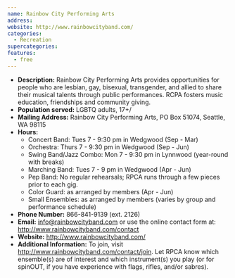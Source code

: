```yaml
---
name: Rainbow City Performing Arts
address:
website: http://www.rainbowcityband.com/
categories:
  - Recreation
supercategories:
features:
  - free
---
```

- **Description:** Rainbow City Performing Arts provides opportunities for people who are lesbian, gay, bisexual, transgender, and allied to share their musical talents through public performances. RCPA fosters music education, friendships and community giving.
- **Population served:** LGBTQ adults, 17+/
- **Mailing Address:** Rainbow City Performing Arts, PO Box 51074, Seattle, WA 98115
- **Hours:**
   - Concert Band: Tues 7 - 9:30 pm in Wedgwood (Sep - Mar)
   - Orchestra: Thurs 7 - 9:30 pm in Wedgwood (Sep - Jun)
   - Swing Band/Jazz Combo: Mon 7 - 9:30 pm in Lynnwood (year-round with breaks)
   - Marching Band: Tues 7 - 9 pm in Wedgwood (Apr - Jun)
   - Pep Band: No regular rehearsals; RPCA runs through a few pieces prior to each gig.
   - Color Guard: as arranged by members (Apr - Jun)
   - Small Ensembles: as arranged by members (varies by group and performance schedule)
- **Phone Number:** 866-841-9139 (ext. 2126)
- **Email:** info@rainbowcityband.com or use the online contact form at: <http://www.rainbowcityband.com/contact>
- **Website:** <http://www.rainbowcityband.com/>
- **Additional Information:** To join, visit <http://www.rainbowcityband.com/contact/join>. Let RPCA know which ensemble(s) are of interest and which instrument(s) you play (or for spinOUT, if you have experience with flags, rifles, and/or sabres).
